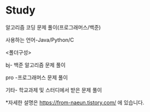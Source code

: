 # Study
알고리즘 코딩 문제 풀이(프로그래머스/백준)

사용하는 언어-Java/Python/C


<폴더구성>

bj- 백준 알고리즘 문제 풀이

pro -프로그래머스 문제 풀이

기타- 학교과제 및 스터디에서 받은 문제 풀이


*자세한 설명은 https://from-naeun.tistory.com/ 에 있습니다.
